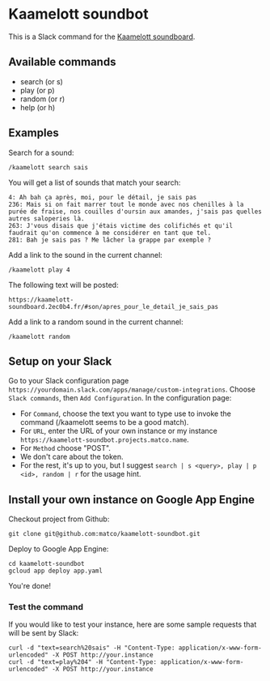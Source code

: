 # Kaamelott soundbot
This is a Slack command for the [Kaamelott soundboard](https://kaamelott-soundboard.2ec0b4.fr).

## Available commands
* search (or s)
* play (or p)
* random (or r)
* help (or h)

## Examples
Search for a sound:
```
/kaamelott search sais
```

You will get a list of sounds that match your search:
```
4: Ah bah ça après, moi, pour le détail, je sais pas
236: Mais si on fait marrer tout le monde avec nos chenilles à la purée de fraise, nos couilles d'oursin aux amandes, j'sais pas quelles autres saloperies là.
263: J'vous disais que j'étais victime des colifichés et qu'il faudrait qu'on commence à me considérer en tant que tel.
281: Bah je sais pas ? Me lâcher la grappe par exemple ?
```

Add a link to the sound in the current channel:
```
/kaamelott play 4
```

The following text will be posted:
```
https://kaamelott-soundboard.2ec0b4.fr/#son/apres_pour_le_detail_je_sais_pas
```

Add a link to a random sound in the current channel:
```
/kaamelott random
```

## Setup on your Slack
Go to your Slack configuration page ```https://yourdomain.slack.com/apps/manage/custom-integrations```. Choose ```Slack commands```, then ```Add Configuration```.
In the configuration page:
* For ```Command```, choose the text you want to type use to invoke the command (/kaamelott seems to be a good match).
* For ```URL```, enter the URL of your own instance or my instance ```https://kaamelott-soundbot.projects.matco.name```.
* For ```Method``` choose "POST".
* We don't care about the token.
* For the rest, it's up to you, but I suggest ```search | s <query>, play | p <id>, random | r``` for the usage hint.

## Install your own instance on Google App Engine
Checkout project from Github:
```
git clone git@github.com:matco/kaamelott-soundbot.git
```

Deploy to Google App Engine:
```
cd kaamelott-soundbot
gcloud app deploy app.yaml
```

You're done!

### Test the command
If you would like to test your instance, here are some sample requests that will be sent by Slack:
```
curl -d "text=search%20sais" -H "Content-Type: application/x-www-form-urlencoded" -X POST http://your.instance
curl -d "text=play%204" -H "Content-Type: application/x-www-form-urlencoded" -X POST http://your.instance
```
